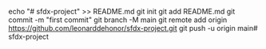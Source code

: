 echo "# sfdx-project" >> README.md
git init
git add README.md
git commit -m "first commit"
git branch -M main
git remote add origin https://github.com/leonarddehonor/sfdx-project.git
git push -u origin main#   s f d x - p r o j e c t  
 
